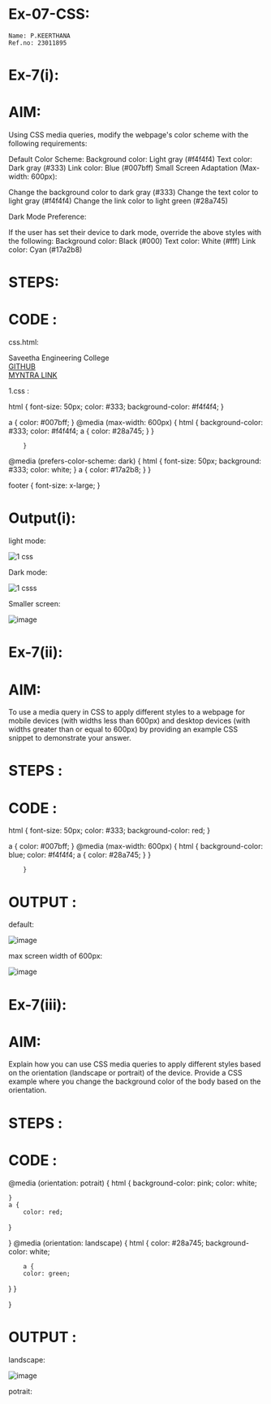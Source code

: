 # Ex-07-CSS:
```
Name: P.KEERTHANA
Ref.no: 23011895
```

# Ex-7(i):

# AIM:

Using CSS media queries, modify the webpage's color scheme with the following requirements:

Default Color Scheme: Background color: Light gray (#f4f4f4) Text color: Dark gray (#333) Link color: Blue (#007bff) Small Screen Adaptation (Max-width: 600px):

Change the background color to dark gray (#333) Change the text color to light gray (#f4f4f4) Change the link color to light green (#28a745)

Dark Mode Preference:

If the user has set their device to dark mode, override the above styles with the following: Background color: Black (#000) Text color: White (#fff) Link color: Cyan (#17a2b8)

# STEPS:




# CODE :

css.html:

<html lang="en">
<head>
    <meta charset="UTF-8">
    <meta name="viewport" content="width=device-width, initial-scale=1.0">
    <title>Document</title>
    <link rel="stylesheet" href="6.css">
</head>
<body>
 Saveetha Engineering College
 <br>
 <a href="https://github.com/keerthanapillaram/ODD2023-WT-Ex-07-CSS.git">GITHUB</a> 
 <br>
 <a href="http://www.myntra.com/mailers/skin-care/foxtale/foxtale-the-diva-overnight-glow-face-mask-with-aha-&-pha---30-ml/21887068/buy"> MYNTRA LINK</a>  
</body>
</html>

1.css :

html {
    font-size: 50px;
    color: #333;
    background-color: #f4f4f4;
}

a {
    color: #007bff;
}
@media (max-width: 600px) {
            html {
                background-color: #333;
                color: #f4f4f4;
                a {
                    color: #28a745;
            }
            }
        
        }

@media (prefers-color-scheme: dark) {
    html {
        font-size: 50px;
        background: #333;
        color: white;
    }
 a {
        color: #17a2b8; 
 }
}

footer {
    font-size: x-large;
}

# Output(i):

light mode:

![1 css](https://github.com/keerthanapillaram/ODD2023-WT-Ex-07-CSS/assets/145743072/05013c4f-2481-49e4-8ea4-0923a83d7fc1)

Dark mode:

![1 csss](https://github.com/keerthanapillaram/ODD2023-WT-Ex-07-CSS/assets/145743072/cbd6e019-0205-407c-8b41-5b47743f6cfa)

Smaller screen:

![image](https://github.com/keerthanapillaram/ODD2023-WT-Ex-07-CSS/assets/145743072/c0c759b6-947c-41ec-bc73-8765219a8b18)

# Ex-7(ii):

# AIM:
To use a media query in CSS to apply different styles to a webpage for mobile devices (with widths less than 600px) and desktop devices (with widths greater than or equal to 600px) by providing an example CSS snippet to demonstrate your answer.

# STEPS :



# CODE :
html {
    font-size: 50px;
    color: #333;
    background-color: red;
}

a {
    color: #007bff;
}
@media (max-width: 600px) {
            html {
                background-color: blue;
                color: #f4f4f4;
                a {
                    color: #28a745;
            }
            }
        
        }

# OUTPUT :

default:

![image](https://github.com/keerthanapillaram/ODD2023-WT-Ex-07-CSS/assets/145743072/2ae1182a-9a02-4b07-892e-5adac6ee6c59)

max screen width of 600px:

![image](https://github.com/keerthanapillaram/ODD2023-WT-Ex-07-CSS/assets/145743072/e2a31a44-3ceb-4b32-90c5-5ecf74b79148)

# Ex-7(iii):

# AIM:

Explain how you can use CSS media queries to apply different styles based on the orientation (landscape or portrait) of the device. Provide a CSS example where you change the background color of the body based on the orientation.

#  STEPS :



# CODE :

@media (orientation: potrait) {
    html {
        background-color: pink;
        color: white;
        
    }
    a {
        color: red;
}

}
@media (orientation: landscape) {
    html {
        color: #28a745;
        background-color: white;

        a {
        color: green;
   }
    }

}

# OUTPUT :

landscape:

![image](https://github.com/keerthanapillaram/ODD2023-WT-Ex-07-CSS/assets/145743072/30915658-13aa-47d2-bf5d-67a881e164af)

potrait:








